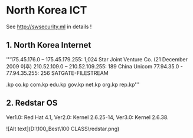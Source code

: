 # North Korea ICT 

See http://swsecurity.ml in details !

## 1. North Korea Internet
'''175.45.176.0 – 175.45.179.255: 1,024 Star Joint Venture Co. (21 December 2009 이후)
   210.52.109.0 – 210.52.109.255: 189 China Unicom
   77.94.35.0 - 77.94.35.255: 256 SATGATE-FILESTREAM

   .kp co.kp com.kp edu.kp gov.kp net.kp org.kp rep.kp'''

## 2. Redstar OS
   Ver1.0: Red Hat 4.1, Ver2.0: Kernel 2.6.25-14, Ver3.0: Kernel 2.6.38.

![Alt text](D:\100_Best\100 CLASS\redstar.png)
